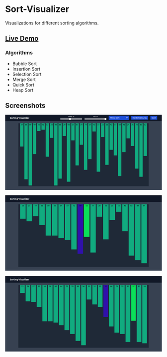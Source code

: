 # Sort-Visualizer
Visualizations for different sorting algorithms.

## [Live Demo](https://anukuljoshi.github.io/sort-visualizer-v2/)

### Algorithms
- Bubble Sort
- Insertion Sort
- Selection Sort
- Merge Sort
- Quick Sort
- Heap Sort

## Screenshots

![randomized array](https://github.com/anukuljoshi/sort-visualizer-v2/blob/main/screenshots/main.png)

![bubble](https://github.com/anukuljoshi/sort-visualizer-v2/blob/main/screenshots/bubble.png)

![merge](https://github.com/anukuljoshi/sort-visualizer-v2/blob/main/screenshots/merge.png)